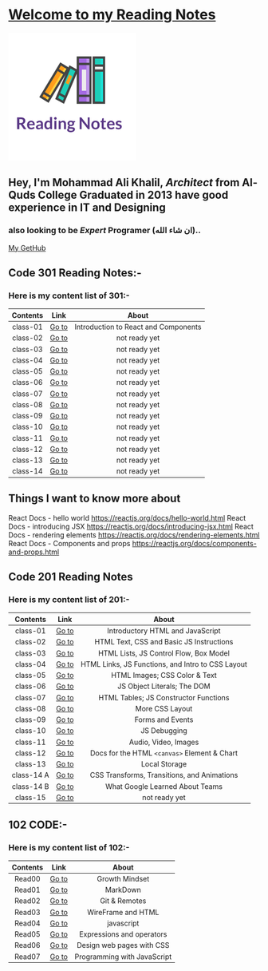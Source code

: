 # [Welcome to my Reading Notes](https://moegts.github.io/reading-notes/)

![Reading Notes](readingNotes.png)

## Hey, I'm Mohammad Ali Khalil, *Architect* from **Al-Quds College** Graduated in **2013** have good experience in **IT** and **Designing**

### also looking to be ***Expert* Programer** (ان شاء الله)..

[My GetHub](https://github.com/moegts)

## Code 301 Reading Notes:-

### Here is my content list of 301:-

| Contents         | Link                        |  About |
| :--------------: | :----------------------:    |  :---: |
| class-01         | [Go to](./md301/class-01.md)        | Introduction to React and Components |
| class-02         | [Go to](./md301/class-02.md)        | not ready yet |
| class-03         | [Go to](./md301/class-03.md)        | not ready yet |
| class-04         | [Go to](./md301/class-04.md)        | not ready yet |
| class-05         | [Go to](./md301/class-05.md)        | not ready yet |
| class-06         | [Go to](./md301/class-06.md)        | not ready yet |
| class-07         | [Go to](./md301/class-07.md)        | not ready yet |
| class-08         | [Go to](./md301/class-08.md)        | not ready yet |
| class-09         | [Go to](./md301/class-09.md)        | not ready yet |
| class-10         | [Go to](./md301/class-10.md)        | not ready yet |
| class-11         | [Go to](./md301/class-11.md)        | not ready yet |
| class-12         | [Go to](./md301/class-12.md)        | not ready yet |
| class-13         | [Go to](./md301/class-13.md)        | not ready yet |
| class-14         | [Go to](./md301/class-14.md)        | not ready yet |

## Things I want to know more about

React Docs - hello world https://reactjs.org/docs/hello-world.html
React Docs - introducing JSX https://reactjs.org/docs/introducing-jsx.html
React Docs - rendering elements https://reactjs.org/docs/rendering-elements.html
React Docs - Components and props https://reactjs.org/docs/components-and-props.html

## Code 201 Reading Notes

### Here is my content list of 201:-

| Contents         | Link                        |  About |
| :--------------: | :----------------------:    |  :---: |
| class-01         | [Go to](class-01.md)        | Introductory HTML and JavaScript |
| class-02         | [Go to](class-02.md)        | HTML Text, CSS and Basic JS Instructions |
| class-03         | [Go to](class-03.md)        | HTML Lists, JS Control Flow, Box Model |
| class-04         | [Go to](class-04.md)        | HTML Links, JS Functions, and Intro to CSS Layout |
| class-05         | [Go to](class-05.md)        | HTML Images; CSS Color & Text |
| class-06         | [Go to](class-06.md)        | JS Object Literals; The DOM |
| class-07         | [Go to](class-07.md)        | HTML Tables; JS Constructor Functions |
| class-08         | [Go to](class-08.md)        | More CSS Layout |
| class-09         | [Go to](class-09.md)        | Forms and Events |
| class-10         | [Go to](class-10.md)        | JS Debugging |
| class-11         | [Go to](class-11.md)        | Audio, Video, Images |
| class-12         | [Go to](class-12.md)        | Docs for the HTML `<canvas>` Element & Chart |
| class-13         | [Go to](class-13.md)        | Local Storage |
| class-14 A       | [Go to](class-14a.md)       | CSS Transforms, Transitions, and Animations |
| class-14 B       | [Go to](class-14b.md)       | What Google Learned About Teams |
| class-15         | [Go to](class-15.md)        | not ready yet |

## 102 CODE:-

### Here is my content list of 102:-

| Contents         | Link                        |  About |
| :--------------: | :----------------------:    |  :---: |
| Read00           | [Go to](Growthmindset.md)   | Growth Mindset |
| Read01           | [Go to](read01.md)          | MarkDown |
| Read02           | [Go to](read02.md)          | Git & Remotes |
| Read03           | [Go to](read03.md)          | WireFrame and HTML |
| Read04           | [Go to](read04.md)          | javascript |
| Read05           | [Go to](read05.md)          |Expressions and operators|
| Read06           | [Go to](read06.md)          |Design web pages with CSS|
| Read07           | [Go to](read07.md)          |Programming with JavaScript|

